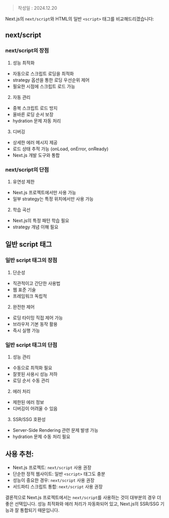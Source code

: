 >작성일 : 2024.12.20

Next.js의 `next/script`와 HTML의 일반 `<script>` 태그를 비교해드리겠습니다:

## next/script

### next/script의 장점

1. 성능 최적화

- 자동으로 스크립트 로딩을 최적화
- strategy 옵션을 통한 로딩 우선순위 제어
- 필요한 시점에 스크립트 로드 가능

2. 자동 관리

- 중복 스크립트 로드 방지
- 올바른 로딩 순서 보장
- hydration 문제 자동 처리

3. 디버깅

- 상세한 에러 메시지 제공
- 로드 상태 추적 가능 (onLoad, onError, onReady)
- Next.js 개발 도구와 통합

### next/script의 단점

1. 유연성 제한

- Next.js 프로젝트에서만 사용 가능
- 일부 strategy는 특정 위치에서만 사용 가능

2. 학습 곡선

- Next.js의 특정 패턴 학습 필요
- strategy 개념 이해 필요

## 일반 script 태그

### 일반 script 태그의 장점

1. 단순성

- 직관적이고 간단한 사용법
- 웹 표준 기술
- 프레임워크 독립적

2. 완전한 제어

- 로딩 타이밍 직접 제어 가능
- 브라우저 기본 동작 활용
- 즉시 실행 가능

### 일반 script 태그의 단점

1. 성능 관리

- 수동으로 최적화 필요
- 잘못된 사용시 성능 저하
- 로딩 순서 수동 관리

2. 에러 처리

- 제한된 에러 정보
- 디버깅이 어려울 수 있음

3. SSR/SSG 호환성

- Server-Side Rendering 관련 문제 발생 가능
- hydration 문제 수동 처리 필요

## 사용 추천:

- Next.js 프로젝트: `next/script` 사용 권장
- 단순한 정적 웹사이트: 일반 `<script>` 태그도 충분
- 성능이 중요한 경우: `next/script` 사용 권장
- 서드파티 스크립트 통합: `next/script` 사용 권장

결론적으로 Next.js 프로젝트에서는 `next/script`를 사용하는 것이 대부분의 경우 더 좋은 선택입니다. 성능 최적화와 에러 처리가 자동화되어 있고, Next.js의 SSR/SSG 기능과 잘 통합되기 때문입니다.

